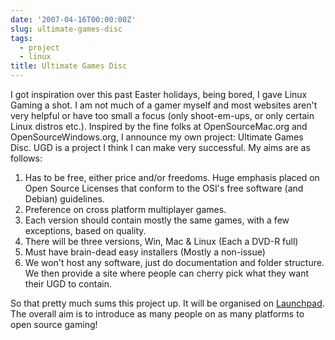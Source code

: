 ```yaml
---
date: '2007-04-16T00:00:00Z'
slug: ultimate-games-disc
tags:
  - project
  - linux
title: Ultimate Games Disc
---
```


I got inspiration over this past Easter holidays, being bored, I gave Linux
Gaming a shot. I am not much of a gamer myself and most websites aren't very
helpful or have too small a focus (only shoot-em-ups, or only certain Linux
distros etc.). Inspired by the fine folks at OpenSourceMac.org and
OpenSourceWindows.org, I announce my own project: Ultimate Games Disc. UGD is a
project I think I can make very successful. My aims are as follows:

1.  Has to be free, either price and/or freedoms. Huge emphasis placed on Open
    Source Licenses that conform to the OSI's free software (and Debian)
    guidelines.
2.  Preference on cross platform multiplayer games.
3.  Each version should contain mostly the same games, with a few exceptions,
    based on quality.
4.  There will be three versions, Win, Mac & Linux (Each a DVD-R full)
5.  Must have brain-dead easy installers (Mostly a non-issue)
6.  We won't host any software, just do documentation and folder structure. We
    then provide a site where people can cherry pick what they want their UGD to
    contain.

So that pretty much sums this project up. It will be organised on
[Launchpad](https://blueprints.launchpad.net/ugd 'Ultimate Games Disc'). The
overall aim is to introduce as many people on as many platforms to open source
gaming!
